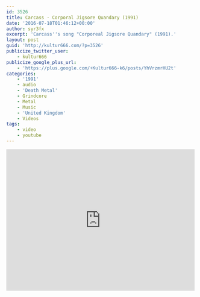 ```yaml
---
id: 3526
title: Carcass - Corporal Jigsore Quandary (1991)
date: '2016-07-18T01:46:12+00:00'
author: syr3fx
excerpt: 'Carcass''s song "Corporeal Jigsore Quandary" (1991).'
layout: post
guid: 'http://kultur666.com/?p=3526'
publicize_twitter_user:
    - kultur666
publicize_google_plus_url:
    - 'https://plus.google.com/+Kultur666-k6/posts/YhVrzmrHU2t'
categories:
    - '1991'
    - audio
    - 'Death Metal'
    - Grindcore
    - Metal
    - Music
    - 'United Kingdom'
    - Videos
tags:
    - video
    - youtube
---
```


<iframe allow="accelerometer; autoplay; clipboard-write; encrypted-media; gyroscope; picture-in-picture; web-share" allowfullscreen="" frameborder="0" height="375" loading="lazy" src="https://www.youtube.com/embed/F5nGo7yUtlE?feature=oembed" title="Carcass - Corporal Jigsore Quandary (Official Video)" width="500"></iframe>